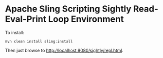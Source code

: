 Apache Sling Scripting Sightly Read-Eval-Print Loop Environment
====

To install:
```
mvn clean install sling:install
```

Then just browse to [http://localhost:8080/sightly/repl.html](http://localhost:8080/sightly/repl.html).


